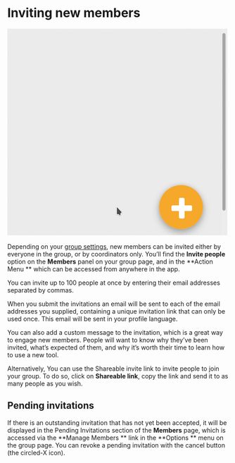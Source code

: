 # Inviting new members

<img class="screenshot" alt="Action menu" src="action_menu.gif" />

Depending on your [group settings](group_settings.html), new members can be invited either by everyone in the group, or by coordinators only. You’ll find the **Invite people** option on the **Members** panel on your group page, and in the **Action Menu ** which can be accessed from anywhere in the app.

You can invite up to 100 people at once by entering their email addresses separated by commas.

When you submit the invitations an email will be sent to each of the email addresses you supplied, containing a unique invitation link that can only be used once. This email will be sent in your profile language.

You can also add a custom message to the invitation, which is a great way to engage new members. People will want to know why they’ve been invited, what’s expected of them, and why it’s worth their time to learn how to use a new tool.

Alternatively, You can use the Shareable invite link to invite people to join your group. To do so, click on **Shareable link**, copy the link and send it to as many people as you wish.

## Pending invitations

If there is an outstanding invitation that has not yet been accepted, it will be displayed in the Pending Invitations section of the **Members** page, which is accessed via the **Manage Members ** link in the **Options ** menu on the group page. You can revoke a pending invitation with the cancel button (the circled-X icon).
